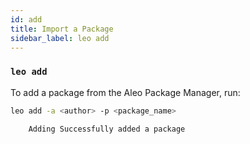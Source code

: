 ```yaml
---
id: add
title: Import a Package
sidebar_label: leo add
---
```


### `leo add`

To add a package from the Aleo Package Manager, run:
```bash
leo add -a <author> -p <package_name>
```

```bash title="console output:"
    Adding Successfully added a package
```

